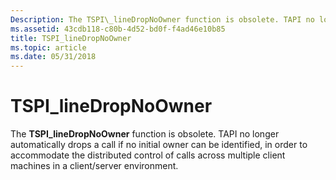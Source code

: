 ```yaml
---
Description: The TSPI\_lineDropNoOwner function is obsolete. TAPI no longer automatically drops a call if no initial owner can be identified, in order to accommodate the distributed control of calls across multiple client machines in a client/server environment.
ms.assetid: 43cdb118-c80b-4d52-bd0f-f4ad46e10b85
title: TSPI_lineDropNoOwner
ms.topic: article
ms.date: 05/31/2018
---
```


# TSPI\_lineDropNoOwner

The **TSPI\_lineDropNoOwner** function is obsolete. TAPI no longer automatically drops a call if no initial owner can be identified, in order to accommodate the distributed control of calls across multiple client machines in a client/server environment.

 

 




